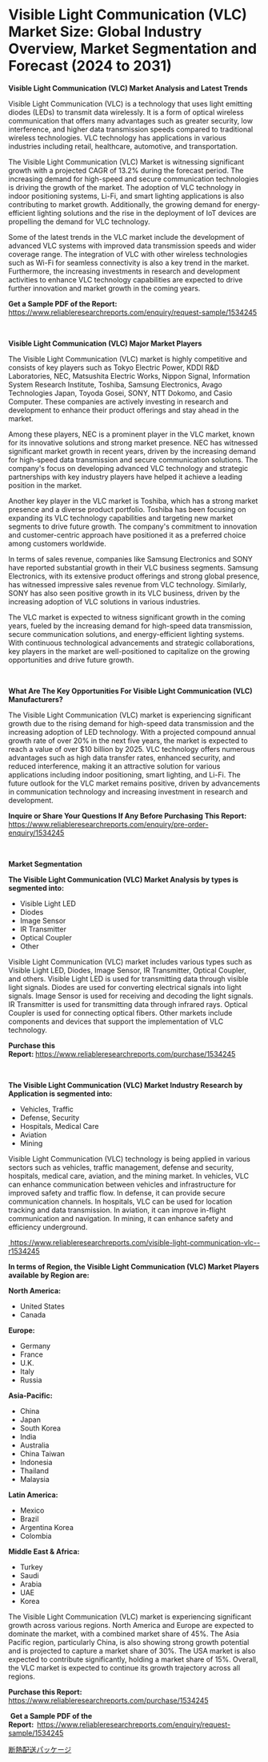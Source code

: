 <p><h1>Visible Light Communication (VLC) Market Size: Global Industry Overview, Market Segmentation and Forecast (2024 to 2031)</h1></p><p><strong>Visible Light Communication (VLC) Market Analysis and Latest Trends</strong></p>
<p><p>Visible Light Communication (VLC) is a technology that uses light emitting diodes (LEDs) to transmit data wirelessly. It is a form of optical wireless communication that offers many advantages such as greater security, low interference, and higher data transmission speeds compared to traditional wireless technologies. VLC technology has applications in various industries including retail, healthcare, automotive, and transportation.</p><p>The Visible Light Communication (VLC) Market is witnessing significant growth with a projected CAGR of 13.2% during the forecast period. The increasing demand for high-speed and secure communication technologies is driving the growth of the market. The adoption of VLC technology in indoor positioning systems, Li-Fi, and smart lighting applications is also contributing to market growth. Additionally, the growing demand for energy-efficient lighting solutions and the rise in the deployment of IoT devices are propelling the demand for VLC technology.</p><p>Some of the latest trends in the VLC market include the development of advanced VLC systems with improved data transmission speeds and wider coverage range. The integration of VLC with other wireless technologies such as Wi-Fi for seamless connectivity is also a key trend in the market. Furthermore, the increasing investments in research and development activities to enhance VLC technology capabilities are expected to drive further innovation and market growth in the coming years.</p></p>
<p><strong>Get a Sample PDF of the Report:&nbsp;</strong> <a href="https://www.reliableresearchreports.com/enquiry/request-sample/1534245">https://www.reliableresearchreports.com/enquiry/request-sample/1534245</a></p>
<p>&nbsp;</p>
<p><strong>Visible Light Communication (VLC) Major Market Players</strong></p>
<p><p>The Visible Light Communication (VLC) market is highly competitive and consists of key players such as Tokyo Electric Power, KDDI R&D Laboratories, NEC, Matsushita Electric Works, Nippon Signal, Information System Research Institute, Toshiba, Samsung Electronics, Avago Technologies Japan, Toyoda Gosei, SONY, NTT Dokomo, and Casio Computer. These companies are actively investing in research and development to enhance their product offerings and stay ahead in the market.</p><p>Among these players, NEC is a prominent player in the VLC market, known for its innovative solutions and strong market presence. NEC has witnessed significant market growth in recent years, driven by the increasing demand for high-speed data transmission and secure communication solutions. The company's focus on developing advanced VLC technology and strategic partnerships with key industry players have helped it achieve a leading position in the market.</p><p>Another key player in the VLC market is Toshiba, which has a strong market presence and a diverse product portfolio. Toshiba has been focusing on expanding its VLC technology capabilities and targeting new market segments to drive future growth. The company's commitment to innovation and customer-centric approach have positioned it as a preferred choice among customers worldwide.</p><p>In terms of sales revenue, companies like Samsung Electronics and SONY have reported substantial growth in their VLC business segments. Samsung Electronics, with its extensive product offerings and strong global presence, has witnessed impressive sales revenue from VLC technology. Similarly, SONY has also seen positive growth in its VLC business, driven by the increasing adoption of VLC solutions in various industries.</p><p>The VLC market is expected to witness significant growth in the coming years, fueled by the increasing demand for high-speed data transmission, secure communication solutions, and energy-efficient lighting systems. With continuous technological advancements and strategic collaborations, key players in the market are well-positioned to capitalize on the growing opportunities and drive future growth.</p></p>
<p>&nbsp;</p>
<p><strong>What Are The Key Opportunities For Visible Light Communication (VLC) Manufacturers?</strong></p>
<p><p>The Visible Light Communication (VLC) market is experiencing significant growth due to the rising demand for high-speed data transmission and the increasing adoption of LED technology. With a projected compound annual growth rate of over 20% in the next five years, the market is expected to reach a value of over $10 billion by 2025. VLC technology offers numerous advantages such as high data transfer rates, enhanced security, and reduced interference, making it an attractive solution for various applications including indoor positioning, smart lighting, and Li-Fi. The future outlook for the VLC market remains positive, driven by advancements in communication technology and increasing investment in research and development.</p></p>
<p><strong>Inquire or Share Your Questions If Any Before Purchasing This Report:</strong> <a href="https://www.reliableresearchreports.com/enquiry/pre-order-enquiry/1534245">https://www.reliableresearchreports.com/enquiry/pre-order-enquiry/1534245</a></p>
<p>&nbsp;</p>
<p><strong>Market Segmentation</strong></p>
<p><strong>The Visible Light Communication (VLC) Market Analysis by types is segmented into:</strong></p>
<p><ul><li>Visible Light LED</li><li>Diodes</li><li>Image Sensor</li><li>IR Transmitter</li><li>Optical Coupler</li><li>Other</li></ul></p>
<p><p>Visible Light Communication (VLC) market includes various types such as Visible Light LED, Diodes, Image Sensor, IR Transmitter, Optical Coupler, and others. Visible Light LED is used for transmitting data through visible light signals. Diodes are used for converting electrical signals into light signals. Image Sensor is used for receiving and decoding the light signals. IR Transmitter is used for transmitting data through infrared rays. Optical Coupler is used for connecting optical fibers. Other markets include components and devices that support the implementation of VLC technology.</p></p>
<p><strong>Purchase this Report:&nbsp;</strong><a href="https://www.reliableresearchreports.com/purchase/1534245">https://www.reliableresearchreports.com/purchase/1534245</a></p>
<p>&nbsp;</p>
<p><strong>The Visible Light Communication (VLC) Market Industry Research by Application is segmented into:</strong></p>
<p><ul><li>Vehicles, Traffic</li><li>Defense, Security</li><li>Hospitals, Medical Care</li><li>Aviation</li><li>Mining</li></ul></p>
<p><p>Visible Light Communication (VLC) technology is being applied in various sectors such as vehicles, traffic management, defense and security, hospitals, medical care, aviation, and the mining market. In vehicles, VLC can enhance communication between vehicles and infrastructure for improved safety and traffic flow. In defense, it can provide secure communication channels. In hospitals, VLC can be used for location tracking and data transmission. In aviation, it can improve in-flight communication and navigation. In mining, it can enhance safety and efficiency underground.</p></p>
<p><a href="https://www.reliableresearchreports.com/visible-light-communication-vlc--r1534245">&nbsp;https://www.reliableresearchreports.com/visible-light-communication-vlc--r1534245</a></p>
<p><strong>In terms of Region, the Visible Light Communication (VLC) Market Players available by Region are:</strong></p>
<p>
    <p> <strong> North America: </strong>
        <ul>
            <li>United States</li>
            <li>Canada</li>
        </ul>
        </p> 
    <p> <strong> Europe: </strong>
        <ul>
            <li>Germany</li>
            <li>France</li>
            <li>U.K.</li>
            <li>Italy</li>
            <li>Russia</li>
        </ul>
        </p> 
    <p> <strong> Asia-Pacific: </strong>
        <ul>
            <li>China</li>
            <li>Japan</li>
            <li>South Korea</li>
            <li>India</li>
            <li>Australia</li>
            <li>China Taiwan</li>
            <li>Indonesia</li>
            <li>Thailand</li>
            <li>Malaysia</li>
        </ul>
        </p> 
    <p> <strong> Latin America: </strong>
        <ul>
            <li>Mexico</li>
            <li>Brazil</li>
            <li>Argentina Korea</li>
            <li>Colombia</li>
        </ul>
        </p> 
    <p> <strong> Middle East & Africa: </strong>
        <ul>
            <li>Turkey</li>
            <li>Saudi</li>
            <li>Arabia</li>
            <li>UAE</li>
            <li>Korea</li>
        </ul>
    </p>
    </p>
<p><p>The Visible Light Communication (VLC) market is experiencing significant growth across various regions. North America and Europe are expected to dominate the market, with a combined market share of 45%. The Asia Pacific region, particularly China, is also showing strong growth potential and is projected to capture a market share of 30%. The USA market is also expected to contribute significantly, holding a market share of 15%. Overall, the VLC market is expected to continue its growth trajectory across all regions.</p></p>
<p><strong>Purchase this Report: </strong><a href="https://www.reliableresearchreports.com/purchase/1534245">https://www.reliableresearchreports.com/purchase/1534245</a></p>
<p>&nbsp;<strong>Get a Sample PDF of the Report:&nbsp;&nbsp;</strong><a href="https://www.reliableresearchreports.com/enquiry/request-sample/1534245">https://www.reliableresearchreports.com/enquiry/request-sample/1534245</a></p>
<p><strong></strong></p>
<p><p><a href="https://github.com/ppmazlotr77499/Market-Research-Report-List-1/blob/main/778357120447.md">断熱配送パッケージ</a></p></p>